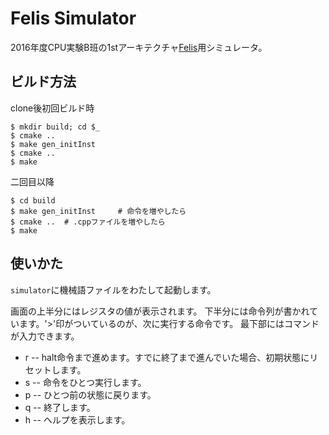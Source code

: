Felis Simulator
===============

2016年度CPU実験B班の1stアーキテクチャ[Felis](https://github.com/wafrelka/felis)用シミュレータ。

## ビルド方法
clone後初回ビルド時

```shell
$ mkdir build; cd $_
$ cmake ..
$ make gen_initInst
$ cmake ..
$ make
```

二回目以降

```shell
$ cd build
$ make gen_initInst     # 命令を増やしたら
$ cmake ..  # .cppファイルを増やしたら
$ make
```

## 使いかた
`simulator`に機械語ファイルをわたして起動します。

画面の上半分にはレジスタの値が表示されます。
下半分には命令列が書かれています。'>'印がついているのが、次に実行する命令です。
最下部にはコマンドが入力できます。
* r -- halt命令まで進めます。すでに終了まで進んでいた場合、初期状態にリセットします。
* s -- 命令をひとつ実行します。
* p -- ひとつ前の状態に戻ります。
* q -- 終了します。
* h -- ヘルプを表示します。

